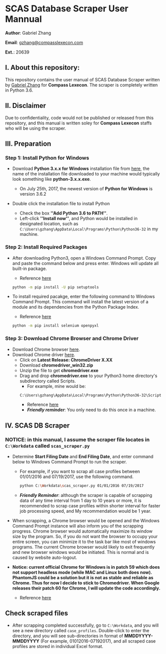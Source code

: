 # SCAS Database Scraper User Mannual
__Author__: Gabriel Zhang

__Email__: gzhang@compasslexecon.com

__Ext.__: 20639

## I. About this repository:
This repository contains the user manual of SCAS Database Scraper written by 
[Gabriel Zhang](https://github.com/dpzhang) for __Compass Lexecon__. 
The scraper is completely written in Python 3.6. 


## II. Disclaimer
Due to confidentiality, code would not be published or released from this 
repository, and this manual is written soley for __Compass Lexecon__ staffs who 
will be using the scraper.


## III. Preparation 

### Step 1: Install Python for Windows
* Download __Python 3.x.x for Windows__ installation file from [here](https://www.python.org/downloads/]), 
the name of the installation file downloaded to your machine would typically look 
something like __python-3.x.x.exe__.
    + On July 25th, 2017, the newest version of __Python for Windows__ is version 3.6.2

* Double click the installation file to install Python
    + Check the box __''Add Python 3.6 to PATH''__.
    + Left-click __''Install now''__, and Python would be installed in designated location, such as <code>C:\Users\gzhang\AppData\Local\Programs\Python\Python36-32</code> in my machine.


### Step 2: Install Required Packages
* After downloading Python3, open a Windows Command Prompt. Copy and paste the 
command below and press enter. Windows will update all built-in package.
    + Reference [here](https://packaging.python.org/tutorials/installing-packages/)
    ```bash
    python -m pip install -U pip setuptools
    ```

* To install required pacakge, enter the following command to Windows Command 
Prompt. This command will install the latest version of a module and its 
dependencies from the Python Package Index.
    + Reference [here](https://docs.python.org/3/installing/index.html)
    ```bash
    python -m pip install selenium openpyxl
    ```

### Step 3: Download Chrome Browser and Chrome Driver
* Download Chrome browser [here](https://www.google.com/chrome/browser/).
* Download Chrome driver [here](https://sites.google.com/a/chromium.org/chromedriver/downloads).
    + Click on __Latest Release: ChromeDriver X.XX__
    + Download __chromedriver\_win32.zip__
    + Unzip the file to get __chromedriver.exe__
    + Drag and drop __chromedriver.exe__ to your Python3 home directory's subdirectory called Scripts.
        - For example, mine would be:
        ```bash
        C:\Users\gzhang\AppData\Local\Programs\Python\Python36-32\Scripts
        ```
        - Reference [here](https://github.com/SeleniumHQ/selenium-google-code-issue-archive/issues/2034)
        - ___Friendly reminder___: You only need to do this once in a machine.


## IV. SCAS DB Scraper
### __NOTICE__: in this manual, I assume the scraper file locates in <code>C:\Workdata</code> called <code>scas\_scraper.py</code>


* Determine __Start Filing Date__ and __End Filing Date__, and enter command 
below to Windows Command Prompt to run the scraper. 
    + For example, if you want to scrap all case profiles between 01/01/2016 
and 07/19/2017, use the following command.
        ```bash
        python C:\Workdata\scas_scraper.py 01/01/2016 07/19/2017
        ```
    + ___Friendly Reminder___: although the scraper is capable of scrapping data 
of any time interval from 1 day to 10 years or more, it is recommended to scrap 
case profiles within shorter interval for faster job processing speed, and My 
recommendation would be 1 year. 

* When scrapping, a Chrome browser would be opened and the Windows Command Prompt 
instance will also inform you of the scrapping progress. Chrome browser would 
automatically maximize its window size by the program. So, if you do not 
want the browser to occupy your entire screen, you can minimize it to 
the task bar like most of windows programs. The current Chrome browser would 
likely to exit frequently and new browser windows would be initiated. This is 
normal and is caused by website auto-logout.


* __Notice: current official Chrome for Windows is in patch 59 which does not support 
headless mode (while MAC and Linux both does now). PhantomJS could be a solution but 
it is not as stable and reliable as Chrome. Thus for now I decide to stick to Chromedriver. 
When Google releases their patch 60 for Chrome, I will update the code accordingly.__
    + Reference [here](https://developers.google.com/web/updates/2017/04/headless-chrome)


## Check scraped files
* After scrapping completed successfully, go to <code>C:\Workdata</code>, and 
you will see a new directory called <code>case\_profiles</code>. Double-click 
to enter the directory, and you will see sub-directories in format of 
__MMDDYYYY-MMDDYYYY__ (For example, 01012016-07192017), and all scraped case 
profiles are stored in individual Excel format.
